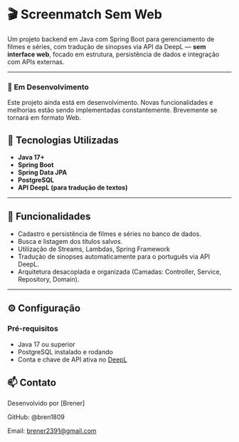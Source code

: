 # 🎬 Screenmatch Sem Web

Um projeto backend em Java com Spring Boot para gerenciamento de filmes e séries, com tradução de sinopses via API da DeepL — **sem interface web**, focado em estrutura, persistência de dados e integração com APIs externas.

---
### 🚧 Em Desenvolvimento

Este projeto ainda está em desenvolvimento. Novas funcionalidades e melhorias estão sendo implementadas constantemente. Brevemente se tornará em formato Web.

## 🚀 Tecnologias Utilizadas

- **Java 17+**
- **Spring Boot**
- **Spring Data JPA**
- **PostgreSQL**
- **API DeepL (para tradução de textos)**

---

## 🧠 Funcionalidades

- Cadastro e persistência de filmes e séries no banco de dados.
- Busca e listagem dos títulos salvos.
- Utilização de Streams, Lambdas, Spring Framework
- Tradução de sinopses automaticamente para o português via API DeepL.
- Arquitetura desacoplada e organizada (Camadas: Controller, Service, Repository, Domain).

---

## ⚙️ Configuração

### Pré-requisitos

- Java 17 ou superior
- PostgreSQL instalado e rodando
- Conta e chave de API ativa no [DeepL](https://www.deepl.com/)

## 📫 Contato
Desenvolvido por [Brener]

GitHub: @bren1809

Email: brener2391@gmail.com

